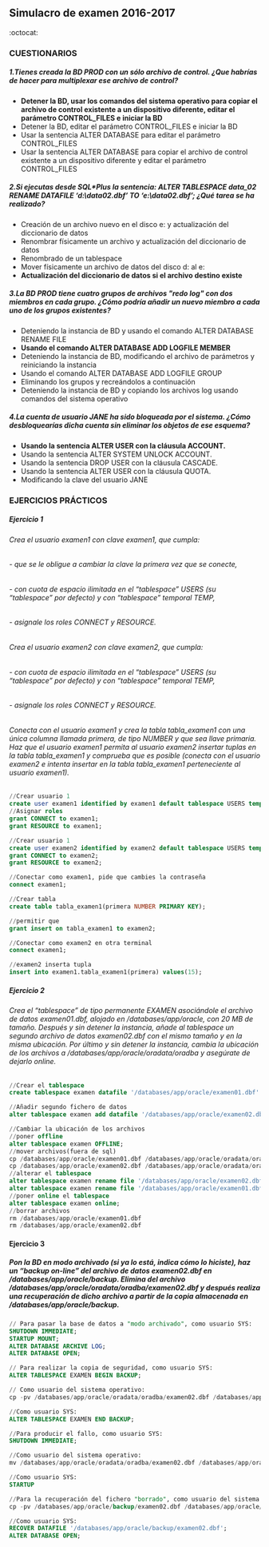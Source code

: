 ## Simulacro de examen 2016-2017
:octocat:

### CUESTIONARIOS

##### 1.Tienes creada la BD PROD con un sólo archivo de control. ¿Que habrías de hacer para multiplexar ese archivo de control?
 - **Detener la BD, usar los comandos del sistema operativo para copiar el archivo de control existente a un dispositivo diferente, editar el parámetro CONTROL_FILES e iniciar la BD**
 - Detener la BD, editar el parámetro CONTROL_FILES e iniciar la BD
 - Usar la sentencia ALTER DATABASE para editar el parámetro CONTROL_FILES
 - Usar la sentencia ALTER DATABASE para copiar el archivo de control existente a un dispositivo diferente y editar el parámetro CONTROL_FILES

##### 2.Si ejecutas desde SQL*Plus la sentencia: ALTER TABLESPACE data_02 RENAME DATAFILE ‘d:\data02.dbf’ TO ‘e:\data02.dbf’;  ¿Qué tarea se ha realizado?
 - Creación de un archivo nuevo en el disco e: y actualización del diccionario de datos
 - Renombrar físicamente un archivo y actualización del diccionario de datos
 - Renombrado de un tablespace
 - Mover físicamente un archivo de datos del disco d: al e:
 - **Actualización del diccionario de datos si el archivo destino existe**

##### 3.La BD PROD tiene cuatro grupos de archivos "redo log" con dos miembros en cada grupo. ¿Cómo podría añadir un nuevo miembro a cada uno de los grupos existentes?
 - Deteniendo la instancia de BD y usando el comando ALTER DATABASE RENAME FILE 
 - **Usando el comando ALTER DATABASE ADD LOGFILE MEMBER**
 - Deteniendo la instancia de BD, modificando el archivo de parámetros y reiniciando la instancia
 - Usando el comando ALTER DATABASE ADD LOGFILE GROUP
 - Eliminando los grupos y recreándolos a continuación
 - Deteniendo la instancia de BD y copiando los archivos log usando comandos del sistema operativo

##### 4.La cuenta de usuario JANE ha sido bloqueada por el sistema. ¿Cómo desbloquearías dicha cuenta sin eliminar los objetos de ese esquema?
 - **Usando la sentencia ALTER USER con la cláusula ACCOUNT.**
 - Usando la sentencia ALTER SYSTEM UNLOCK ACCOUNT.
 - Usando la sentencia DROP USER con la cláusula CASCADE.
 - Usando la sentencia ALTER USER con la cláusula QUOTA.
 - Modificando la clave del usuario JANE

### EJERCICIOS PRÁCTICOS

##### Ejercicio 1 
###### Crea el usuario examen1 con clave examen1, que cumpla:
###### - que se le obligue a cambiar la clave la primera vez que se conecte,
###### - con cuota de espacio ilimitada en el “tablespace” USERS (su “tablespace” por defecto) y con “tablespace” temporal TEMP,
###### - asignale los roles CONNECT y RESOURCE.

###### Crea el usuario examen2 con clave examen2, que cumpla:
###### - con cuota de espacio ilimitada en el “tablespace” USERS (su “tablespace” por defecto) y con “tablespace” temporal TEMP,
###### - asignale los roles CONNECT y RESOURCE.
###### Conecta con el usuario examen1 y crea la tabla tabla_examen1 con una única columna llamada primera, de tipo NUMBER y que sea llave primaria. Haz que el usuario examen1 permita al usuario examen2 insertar tuplas en la tabla tabla_examen1 y comprueba que es posible (conecta con el usuario examen2 e intenta insertar en la tabla tabla_examen1 perteneciente al usuario examen1).
``` sql
//Crear usuario 1
create user examen1 identified by examen1 default tablespace USERS temporary tablespace TEMP quota unlimited on USERS password expire;
//Asignar roles
grant CONNECT to examen1;
grant RESOURCE to examen1;

//Crear usuario 1
create user examen2 identified by examen2 default tablespace USERS temporary tablespace TEMP quota unlimited on USERS;
grant CONNECT to examen2;
grant RESOURCE to examen2;

//Conectar como examen1, pide que cambies la contraseña
connect examen1;

//Crear tabla
create table tabla_examen1(primera NUMBER PRIMARY KEY); 

//permitir que 
grant insert on tabla_examen1 to examen2;

//Conectar como examen2 en otra terminal
connect examen1;

//examen2 inserta tupla
insert into examen1.tabla_examen1(primera) values(15);
```

##### Ejercicio 2
###### Crea el “tablespace” de tipo permanente EXAMEN asociándole el archivo de datos examen01.dbf, alojado en /databases/app/oracle, con 20 MB de tamaño. Después y sin detener la instancia, añade al tablespace un segundo archivo de datos examen02.dbf con el mismo tamaño y en la misma ubicación. Por último y sin detener la instancia, cambia la ubicación de los archivos a /databases/app/oracle/oradata/oradba y asegúrate de dejarlo online.
```sql
//Crear el tablespace
create tablespace examen datafile '/databases/app/oracle/examen01.dbf' size 20M PERMANENT ONLINE;

//Añadir segundo fichero de datos
alter tablespace examen add datafile '/databases/app/oracle/examen02.dbf' size 20M;

//Cambiar la ubicación de los archivos
//poner offline
alter tablespace examen OFFLINE;
//mover archivos(fuera de sql)
cp /databases/app/oracle/examen01.dbf /databases/app/oracle/oradata/oradba/examen01.dbf
cp /databases/app/oracle/examen02.dbf /databases/app/oracle/oradata/oradba/examen02.dbf
//alterar el tablespace
alter tablespace examen rename file '/databases/app/oracle/examen02.dbf' to '/databases/app/oracle/oradata/oradba/examen02.dbf';
alter tablespace examen rename file '/databases/app/oracle/examen01.dbf' to '/databases/app/oracle/oradata/oradba/examen01.dbf';
//poner online el tablespace
alter tablespace examen online;
//borrar archivos 
rm /databases/app/oracle/examen01.dbf
rm /databases/app/oracle/examen02.dbf
```

#### Ejercicio 3
##### Pon la BD en modo archivado (si ya lo está, indica cómo lo hiciste), haz un “backup on-line” del archivo de datos examen02.dbf en /databases/app/oracle/backup. Elimina del archivo /databases/app/oracle/oradata/oradba/examen02.dbf y después realiza una recuperación de dicho archivo a partir de la copia almacenada en /databases/app/oracle/backup.
```sql
// Para pasar la base de datos a "modo archivado", como usuario SYS:
SHUTDOWN IMMEDIATE;
STARTUP MOUNT;
ALTER DATABASE ARCHIVE LOG;
ALTER DATABASE OPEN;

// Para realizar la copia de seguridad, como usuario SYS:
ALTER TABLESPACE EXAMEN BEGIN BACKUP;

// Como usuario del sistema operativo:
cp -pv /databases/app/oracle/oradata/oradba/examen02.dbf /databases/app/oracle/backup

//Como usuario SYS:
ALTER TABLESPACE EXAMEN END BACKUP;

//Para producir el fallo, como usuario SYS:
SHUTDOWN IMMEDIATE;

//Como usuario del sistema operativo:
mv /databases/app/oracle/oradata/oradba/examen02.dbf /databases/app/oracle/oradata/oradba/examen02_borrado.dbf 

//Como usuario SYS:
STARTUP

//Para la recuperación del fichero "borrado", como usuario del sistema operativo:
cp -pv /databases/app/oracle/backup/examen02.dbf /databases/app/oracle/oradata/oradba

//Como usuario SYS:
RECOVER DATAFILE '/databases/app/oracle/backup/examen02.dbf';
ALTER DATABASE OPEN;
```
